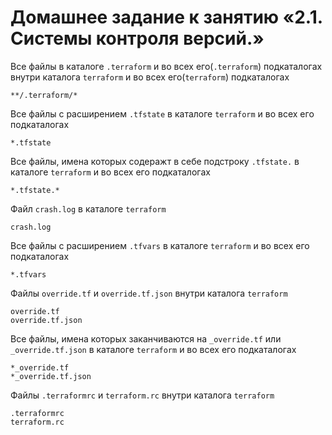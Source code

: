 # Домашнее задание к занятию «2.1. Системы контроля версий.»

Все файлы в каталоге `.terraform` и во всех его(`.terraform`) подкаталогах внутри каталога `terraform` и во всех его(`terraform`) подкаталогах
```
**/.terraform/*
```

Все файлы с расширением `.tfstate`  в каталоге `terraform` и во всех его подкаталогах
```
*.tfstate
```
Все файлы, имена которых содеражт в себе подстроку `.tfstate.` в каталоге `terraform` и во всех его подкаталогах
```
*.tfstate.*
```

Файл `crash.log` в каталоге `terraform`
```
crash.log
```

Все файлы с расширением `.tfvars` в каталоге `terraform` и во всех его подкаталогах
```
*.tfvars
```

Файлы  `override.tf` и `override.tf.json` внутри каталога `terraform`
```
override.tf
override.tf.json
```

Все файлы, имена которых заканчиваются на `_override.tf` или `_override.tf.json` в каталоге `terraform` и во всех его подкаталогах
```
*_override.tf
*_override.tf.json
```

Файлы  `.terraformrc` и `terraform.rc` внутри каталога `terraform`
```
.terraformrc
terraform.rc
```
